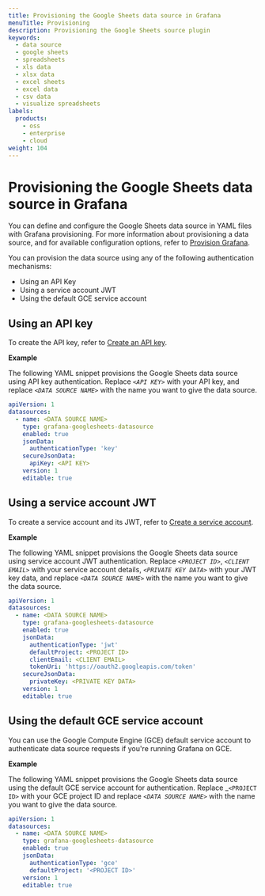 ```yaml
---
title: Provisioning the Google Sheets data source in Grafana
menuTitle: Provisioning
description: Provisioning the Google Sheets source plugin
keywords:
  - data source
  - google sheets
  - spreadsheets
  - xls data
  - xlsx data
  - excel sheets
  - excel data
  - csv data
  - visualize spreadsheets
labels:
  products:
    - oss
    - enterprise
    - cloud
weight: 104
---
```


# Provisioning the Google Sheets data source in Grafana

You can define and configure the Google Sheets data source in YAML files with Grafana provisioning. For more information about provisioning a data source, and for available configuration options, refer to [Provision Grafana](https://grafana.com/docs/grafana/latest/administration/provisioning/#data-sources).

You can provision the data source using any of the following authentication mechanisms:

- Using an API Key
- Using a service account JWT
- Using the default GCE service account

## Using an API key

To create the API key, refer to [Create an API key](<LINK TO NEW SETUP PAGE>).

**Example**

The following YAML snippet provisions the Google Sheets data source using API key authentication.
Replace _`<API KEY>`_ with your API key, and replace _`<DATA SOURCE NAME>`_ with the name you want to give the data source.

```yaml
apiVersion: 1
datasources:
  - name: <DATA SOURCE NAME>
    type: grafana-googlesheets-datasource
    enabled: true
    jsonData:
      authenticationType: 'key'
    secureJsonData:
      apiKey: <API KEY>
    version: 1
    editable: true
```

## Using a service account JWT

To create a service account and its JWT, refer to [Create a service account](<LINK TO NEW SETUP PAGE>).

**Example**

The following YAML snippet provisions the Google Sheets data source using service account JWT authentication.
Replace _`<PROJECT ID>`_, _`<CLIENT EMAIL>`_ with your service account details, _`<PRIVATE KEY DATA>`_ with your JWT key data, and replace _`<DATA SOURCE NAME>`_ with the name you want to give the data source.

```yaml
apiVersion: 1
datasources:
  - name: <DATA SOURCE NAME>
    type: grafana-googlesheets-datasource
    enabled: true
    jsonData:
      authenticationType: 'jwt'
      defaultProject: <PROJECT ID>
      clientEmail: <CLIENT EMAIL>
      tokenUri: 'https://oauth2.googleapis.com/token'
    secureJsonData:
      privateKey: <PRIVATE KEY DATA>
    version: 1
    editable: true
```

## Using the default GCE service account

You can use the Google Compute Engine (GCE) default service account to authenticate data source requests if you're running Grafana on GCE.

**Example**

The following YAML snippet provisions the Google Sheets data source using the default GCE service account for authentication.
Replace _`<PROJECT ID>` with your GCE project ID and replace _`<DATA SOURCE NAME>`_ with the name you want to give the data source.

```yaml
apiVersion: 1
datasources:
  - name: <DATA SOURCE NAME>
    type: grafana-googlesheets-datasource
    enabled: true
    jsonData:
      authenticationType: 'gce'
      defaultProject: '<PROJECT ID>'
    version: 1
    editable: true
```

